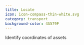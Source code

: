 ```yaml
---
title: Locate
icon: icon-compass-thin-white.svg
category: transport
background-color: 4A579F
---
```


Identify coordinates of assets
